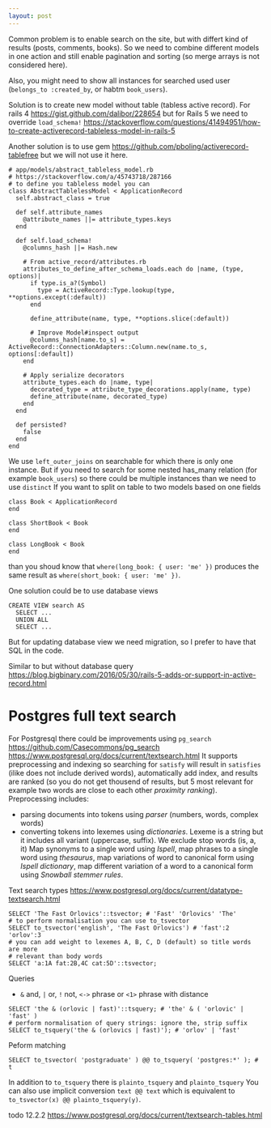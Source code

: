 ```yaml
---
layout: post
---
```


Common problem is to enable search on the site, but with differt kind of results
(posts, comments, books). So we need to combine different models in one action
and still enable pagination and sorting (so merge arrays is not considered
here).

Also, you might need to show all instances for
searched used user (`belongs_to :created_by`, or habtm `book_users`).

Solution is to create new model without table (tabless active record). For rails
4 https://gist.github.com/dalibor/228654 but for Rails 5 we need to override `load_schema!`
https://stackoverflow.com/questions/41494951/how-to-create-activerecord-tableless-model-in-rails-5

Another solution is to use gem https://github.com/pboling/activerecord-tablefree
but we will not use it here.


```
# app/models/abstract_tableless_model.rb
# https://stackoverflow.com/a/45743718/287166
# to define you tableless model you can
class AbstractTablelessModel < ApplicationRecord
  self.abstract_class = true

  def self.attribute_names
    @attribute_names ||= attribute_types.keys
  end

  def self.load_schema!
    @columns_hash ||= Hash.new

    # From active_record/attributes.rb
    attributes_to_define_after_schema_loads.each do |name, (type, options)|
      if type.is_a?(Symbol)
        type = ActiveRecord::Type.lookup(type, **options.except(:default))
      end

      define_attribute(name, type, **options.slice(:default))

      # Improve Model#inspect output
      @columns_hash[name.to_s] = ActiveRecord::ConnectionAdapters::Column.new(name.to_s, options[:default])
    end

    # Apply serialize decorators
    attribute_types.each do |name, type|
      decorated_type = attribute_type_decorations.apply(name, type)
      define_attribute(name, decorated_type)
    end
  end

  def persisted?
    false
  end
end
```

We use `left_outer_joins` on searchable for which there is only one instance.
But if you need to search for some nested has_many relation (for example
`book_users`) so there could be multiple instances than we need to use
`distinct`
If you want to split on table to two models based on one fields
```
class Book < ApplicationRecord
end

class ShortBook < Book
end

class LongBook < Book
end
```
than you shoud know that `where(long_book: { user: 'me' })` produces the same
result as `where(short_book: { user: 'me' })`.

One solution could be to use database views
```
CREATE VIEW search AS
  SELECT ...
  UNION ALL
  SELECT ...
```
But for updating database view we need migration, so I prefer to have that SQL
in the code.

Similar to but without database query
https://blog.bigbinary.com/2016/05/30/rails-5-adds-or-support-in-active-record.html

# Postgres full text search

For Postgresql there could be improvements using `pg_search`
https://github.com/Casecommons/pg_search
https://www.postgresql.org/docs/current/textsearch.html
It supports preprocessing and indexing so searching for `satisfy` will result in
`satisfies` (ilike does not include derived words), automatically add index, and
results are ranked (so you do not get thousend of results, but 5 most relevant
for example two words are close to each other *proximity ranking*).
Preprocessing includes:
* parsing documents into tokens using *parser* (numbers, words, complex words)
* converting tokens into lexemes using *dictionaries*. Lexeme is a string but
  it includes all variant (uppercase, suffix). We exclude stop words (is, a, it)
  Map synonyms to a single word using *Ispell*, map phrases to a single word
  using *thesaurus*, map variations of word to canonical form using *Ispell
  dictionary*, map different variation of a word to a canonical form using
  *Snowball stemmer rules*.


Text search types https://www.postgresql.org/docs/current/datatype-textsearch.html
```
SELECT 'The Fast Orlovics'::tsvector; # 'Fast' 'Orlovics' 'The'
# to perform normalisation you can use to_tsvector
SELECT to_tsvector('english', 'The Fast Orlovics') # 'fast':2 'orlov':3
# you can add weight to lexemes A, B, C, D (default) so title words are more
# relevant than body words
SELECT 'a:1A fat:2B,4C cat:5D'::tsvector;
```

Queries
* `&` and, `|` or, `!` not, `<->` phrase or `<1>` phrase with distance
```
SELECT 'the & (orlovic | fast)'::tsquery; # 'the' & ( 'orlovic' | 'fast' )
# perform normalisation of query strings: ignore the, strip suffix
SELECT to_tsquery('the & (orlovics | fast)'); # 'orlov' | 'fast'
```

Peform matching
```
SELECT to_tsvector( 'postgraduate' ) @@ to_tsquery( 'postgres:*' ); # t
```
In addition to `to_tsquery` there is `plainto_tsquery` and `plainto_tsquery`
You can also use implicit conversion `text @@ text` which is equivalent to
`to_tsvector(x) @@ plainto_tsquery(y)`.

todo 12.2.2
https://www.postgresql.org/docs/current/textsearch-tables.html
